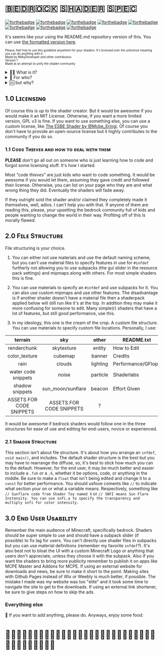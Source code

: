 # 🇧​🇪​🇩​🇷​🇴​🇨​🇰​ 🇸​🇭​🇦​🇩​🇪​🇷​ 🇸​🇵​🇪​🇨

[![forthebadge](https://forthebadge.com/images/badges/compatibility-emacs.svg)](https://forthebadge.com) [![forthebadge](https://forthebadge.com/images/badges/check-it-out.svg)](https://forthebadge.com) [![forthebadge](https://forthebadge.com/images/badges/its-not-a-lie-if-you-believe-it.svg)](https://forthebadge.com) [![forthebadge](https://forthebadge.com/images/badges/mom-made-pizza-rolls.svg)](https://forthebadge.com) [![forthebadge](https://forthebadge.com/images/badges/no-ragrets.svg)](https://forthebadge.com) [![forthebadge](https://forthebadge.com/images/badges/powered-by-electricity.svg)](https://forthebadge.com) [![forthebadge](https://forthebadge.com/images/badges/powered-by-responsibility.svg)](https://forthebadge.com) [![forthebadge](https://forthebadge.com/images/badges/you-didnt-ask-for-this.svg)](https://forthebadge.com)

It's seems like your using the README.md repository version of this. You can use [the formatted version here](https://milky-developer.github.io/bedrock-shader-spec/).

<sub><sup>Please, feel free to use this guideline anywhere for your shaders. It's licensed over the unlicense meaning you can do anything with it.<br>Made by MilkyDeveloper and other contributors<br> Version 1<br>Made at an attempt to unify the shader community</sup></sub>

<details close>
<summary>🤷‍♀️ What is it?</summary>
Well, for me it's something like a <i>quality standard</i>. If my shaders don't meet the requirements I wont redistribute them or endorse them. For others, it may mean that the shaders have good performance, less bugs, a better QA, or you can freely edit them, for those looking to.
</details>

<details close>
<summary>🤨 For who?</summary>
Me and whoever else in the 🌐 wants flexible and stable shader to use, modify, and make. All my shaders will follow the guidelines. If your doing so, please let me know so in the issues tab.
</details>

<details close>
<summary>🆒 but why?</summary>
I constantly see rifts and complaints in the Bedrock Shader community. There's three types of people. The left are people who are outright ignorant to the idea of <i>modifications</i> and <i>adaptations</i>. The middle ones either are users who don't care or people that believe modifications are fine with appropriate credit. The right are people who endorse modifications that are made without credit. This specification intends to make everyone believe that shaders are pieces of code that can be used, modified, and moderated with appropriate guidelines.
</details>

## 1.0 Lɪᴄᴇɴsɪɴɢ
Of course this is up to the shader creator. But it would be awesome if you would make it an MIT License. Otherwise, if you want a more limited version, GPL v3 is fine. If you want to use something else, you can use a custom license, like [The ESBE Shader by @Mcbe_Eringi](https://mcpedl.com/esbe-2g/). Of course you don't have to provide an open-source license but it highly contributes to the community if you do so.

### 1.1 Cᴏᴅᴇ Tʜɪᴇᴠᴇs ᴀɴᴅ ʜᴏᴡ ᴛᴏ ᴅᴇᴀʟ ᴡɪᴛʜ ᴛʜᴇᴍ
**PLEASE** don't go all out on someone who is just learning how to code and forgot some licensing stuff. It's how I started.

Most *"code thieves"* are just kids who want to code something. It would be awesome if you would let them, assuming they gave credit and followed their license. Otherwise, you can list on your page who they are and what wrong thing they did. Eventually the shaders will fade away.

If they outright sold the shader and/or claimed they completely made it themselves, well, adios. I can't help you with that. If anyone of them are reading this, please, your upsetting the bedrock community full of kids and people wanting to change the world in their way. Profiting off of this is morally flawed.

## 2.0 Fɪʟᴇ Sᴛʀᴜᴄᴛᴜʀᴇ
File structuring is your choice. 

1. You can either not use materials and use the default naming scheme, but you can't use material files to specify features in use for `#infdef` furtherly not allowing you to use subpacks (the gui slider in the resource pack settings) and mipmaps along with others. For most simple shaders this is fine.

2. You can use materials to specify an `#infdef` and use subpacks for it. You can also use custom mipmaps and use other features. The disadvantage is if another shader doesn't have a material file then a shaderpack applied below will still run like it's at the top. In addition they may make it more confusing for someone to edit.  Many simple(r) shaders that have a lot of features, but still good performance, use this.

3. In my ideology, this one is the cream of the crop. A custom file structure. You can use materials to specify custom file locations. Personally, I use:

|          terrain         |            sky           |   other  | README.txt         | LICENSE.txt      |
|:------------------------:|:------------------------:|:--------:|--------------------|------------------|
| renderchunk              | skytexture               | entity   | How to Edit        | MIT              |
| color_texture            | cubemap                  | banner   | Credits            | GPL              |
| rain                     | clouds                   | lighting | Performance/GFlops | AGPL             |
| water code snippets      | noise                    | particle | Shaderlabs         | Creative Commons |
| shadow snippets          | sun_moon/sunflare        | beacon   | Effort Given       | Custom License   |
| ASSETS FOR CODE SNIPPETS | ASSETS FOR CODE SNIPPETS | ?        |                    |                  |

It would be awesome if bedrock shaders would follow one in the three structures for ease of use and editing for end-users, novice or experienced.



### 2.1 Sʜᴀᴅᴇʀ Sᴛʀᴜᴄᴛᴜʀᴇ
This section isn't about file structure. It's about how you arrange an `infdef`, `void main()`, and includes. The default shader structure is the best but you may have to rearrange the diffuse, so, it's best to stick how much you can to the default. However, for the end user, it may be much better and easier to include a `.fxh` or a `.h`, whether it be options, code, or anything in the middle. Be sure to make a `float` that isn't being edited and change it to a `const` for better performance. You should usfooe coments like `//` to indicate what section your on or what a variable means. Respectively, something like `// Sunflare code from Shader Toy named X` or `// SNFI means Sun Flare Instensity. You can use snfi.a to specify the transparency and multiply snfi for color intensity.`

## 3.0 Eɴᴅ Usᴇʀ Usᴀʙɪʟɪᴛʏ
Remember the main audience of Minecraft, specifically bedrock. Shaders should be super simple to use and should have a subpack slider (if possible) to fix lag for users. You can't directly use shader files in subpacks but you can use material definitions (remember my favorite `infdef`?). It's also best not to bloat the UI with a custom Minecraft Logo or anything that users don't appreciate, unless they choose it with the subpack. Also if you want the shaders to bring more publicity remember to publish it on apps like MCPE Master and Addons for MCPE. If using an external website for downloads and news, be sure to make it short to the point. Making sites with Github Pages instead of Wix or Weebly is much better, if possible. The mistake I made was my website was too "elite" and it took some time to navigate the site to get to the downloads. If using an external link shortener, be sure to give steps on how to skip the ads.

### Everything else
🎉 If you want to add anything, please do. Anyways, enjoy some food: 

# 🍔🍕🍖🍗🍚🍜🍝🍞🍟🍠🍣🍤🍩🍪🍰🍴🍅🍇🍈🍉🍊🍌🍍🍒🍓🍲🥐🥑🥒🥓🥔🥕🥖🥗🥘🥙
